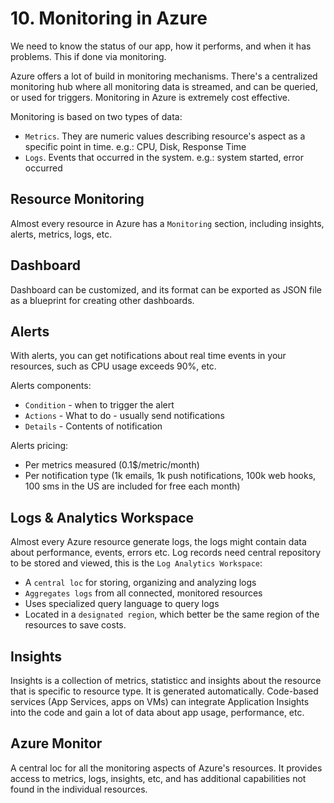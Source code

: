 # 10. Monitoring in Azure
We need to know the status of our app, how it performs, and when it has problems. This if done via monitoring. 

Azure offers a lot of build in monitoring mechanisms. There's a centralized monitoring hub where all monitoring data is streamed, and can be queried, or used for triggers. Monitoring in Azure is extremely cost effective. 

Monitoring is based on two types of data:
- `Metrics`. They are numeric values describing resource's aspect as a specific point in time. e.g.: CPU, Disk, Response Time
- `Logs`. Events that occurred in the system. e.g.: system started, error occurred

## Resource Monitoring
Almost every resource in Azure has a `Monitoring` section, including insights, alerts, metrics, logs, etc. 

## Dashboard
Dashboard can be customized, and its format can be exported as JSON file as a blueprint for creating other dashboards.

## Alerts
With alerts, you can get notifications about real time events in your resources, such as CPU usage exceeds 90%, etc.

Alerts components:
- `Condition` - when to trigger the alert
- `Actions` - What to do - usually send notifications
- `Details` - Contents of notification

Alerts pricing:
- Per metrics measured (0.1$/metric/month)
- Per notification type (1k emails, 1k push notifications, 100k web hooks, 100 sms in the US are included for free each month)

## Logs & Analytics Workspace
Almost every Azure resource generate logs, the logs might contain data about performance, events, errors etc. Log records need central repository to be stored and viewed, this is the `Log Analytics Workspace`:
- A `central loc` for storing, organizing and analyzing logs
- `Aggregates logs` from all connected, monitored resources
- Uses specialized query language to query logs
- Located in a `designated region`, which better be the same region of the resources to save costs. 

## Insights
Insights is a collection of metrics, statisticc and insights about the resource that is specific to resource type. It is generated automatically. Code-based services (App Services, apps on VMs) can integrate Application Insights into the code and gain a lot of data about app usage, performance, etc. 

## Azure Monitor
A central loc for all the monitoring aspects of Azure's resources. It provides access to metrics, logs, insights, etc, and has additional capabilities not found in the individual resources. 





















